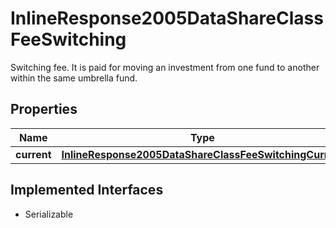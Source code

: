 

# InlineResponse2005DataShareClassFeeSwitching

Switching fee. It is paid for moving an investment from one fund to another within the same umbrella fund.

## Properties

Name | Type | Description | Notes
------------ | ------------- | ------------- | -------------
**current** | [**InlineResponse2005DataShareClassFeeSwitchingCurrent**](InlineResponse2005DataShareClassFeeSwitchingCurrent.md) |  |  [optional]


## Implemented Interfaces

* Serializable


